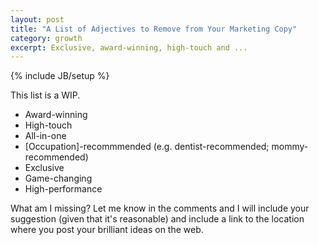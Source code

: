 ```yaml
---
layout: post
title: "A List of Adjectives to Remove from Your Marketing Copy"
category: growth
excerpt: Exclusive, award-winning, high-touch and ...
---
```

{% include JB/setup %}

This list is a WIP. 

* Award-winning  
* High-touch  
* All-in-one  
* [Occupation]-recommmended (e.g. dentist-recommended; mommy-recommended)  
* Exclusive  
* Game-changing  
* High-performance  


What am I missing? Let me know in the comments and I will include your suggestion (given that it's reasonable) and include a link to the location where you post your brilliant ideas on the web.  
